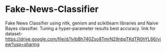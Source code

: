 # Fake-News-Classifier

Fake News Classifier using nltk, genism and scikitlearn libraries and Naive Bayes classifier. Tuning a hyper-parameter results best accuracy. link for dataset- https://drive.google.com/file/d/1vlbBh740Zso8TmrN29nbpTKdTR0hYL66/view?usp=sharing
